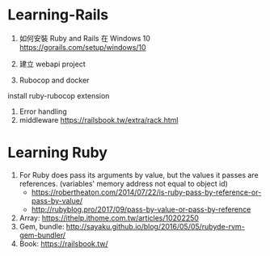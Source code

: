 # Learning-Rails

1. 如何安裝 Ruby and Rails 在 Windows 10
   https://gorails.com/setup/windows/10

1. 建立 webapi project
1. Rubocop and docker

install ruby-rubocop extension

1. Error handling
1. middleware
   https://railsbook.tw/extra/rack.html





# Learning Ruby

1. For Ruby does pass its arguments by value, but the values it passes are references. (variables' memory address not equal to object id)
   * https://robertheaton.com/2014/07/22/is-ruby-pass-by-reference-or-pass-by-value/
   * http://rubyblog.pro/2017/09/pass-by-value-or-pass-by-reference
1. Array: https://ithelp.ithome.com.tw/articles/10202250
1. Gem, bundle: http://sayaku.github.io/blog/2016/05/05/rubyde-rvm-gem-bundler/
1. Book: https://railsbook.tw/